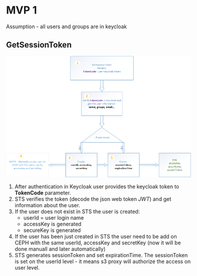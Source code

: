 # MVP 1

Assumption - all users and groups are in keycloak

## GetSessionToken

![alt text](../docs/img/getSessionToken.png)

1. After authentication in Keycloak user provides the keycloak token to **TokenCode** parameter.
2. STS verifies the token (decode the json web token _JWT_) and get information about the user.
3. If the user does not exist in STS the user is created:
    - userId = user login name
    - accessKey is generated
    - secureKey is generated
4. If the user has been just created in STS the user need to be add on CEPH with the same userId, accessKey and secretKey (now it will be done manuall and later automatically)
5. STS generates sessionToken and set expirationTime. The sessionToken is set on the userId level - it means s3 proxy will authorize the access on user level.
